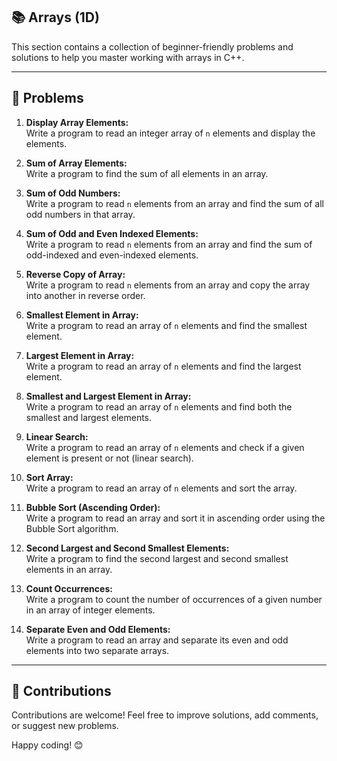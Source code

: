 ## 📚 Arrays (1D)  

This section contains a collection of beginner-friendly problems and solutions to help you master working with arrays in C++.

---

## 🚀 Problems  

1. **Display Array Elements:**  
   Write a program to read an integer array of `n` elements and display the elements.  

2. **Sum of Array Elements:**  
   Write a program to find the sum of all elements in an array.  

3. **Sum of Odd Numbers:**  
   Write a program to read `n` elements from an array and find the sum of all odd numbers in that array.  

4. **Sum of Odd and Even Indexed Elements:**  
   Write a program to read `n` elements from an array and find the sum of odd-indexed and even-indexed elements.  

5. **Reverse Copy of Array:**  
   Write a program to read `n` elements from an array and copy the array into another in reverse order.  

6. **Smallest Element in Array:**  
   Write a program to read an array of `n` elements and find the smallest element.  

7. **Largest Element in Array:**  
   Write a program to read an array of `n` elements and find the largest element.  

8. **Smallest and Largest Element in Array:**  
   Write a program to read an array of `n` elements and find both the smallest and largest elements.  

9. **Linear Search:**  
   Write a program to read an array of `n` elements and check if a given element is present or not (linear search).  

10. **Sort Array:**  
    Write a program to read an array of `n` elements and sort the array.  

11. **Bubble Sort (Ascending Order):**  
    Write a program to read an array and sort it in ascending order using the Bubble Sort algorithm.  

12. **Second Largest and Second Smallest Elements:**  
    Write a program to find the second largest and second smallest elements in an array.  

13. **Count Occurrences:**  
    Write a program to count the number of occurrences of a given number in an array of integer elements.  

14. **Separate Even and Odd Elements:**  
    Write a program to read an array and separate its even and odd elements into two separate arrays.  

---

## 🤝 Contributions  

Contributions are welcome! Feel free to improve solutions, add comments, or suggest new problems.  

Happy coding! 😊  
